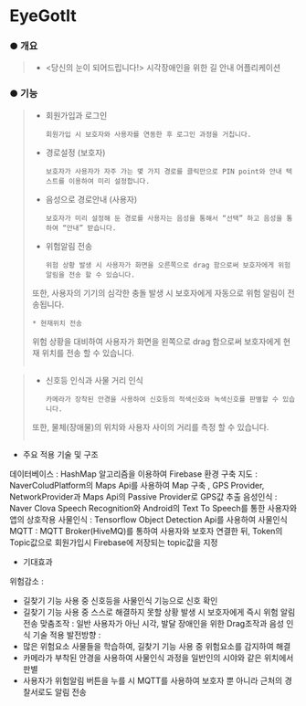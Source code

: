 # EyeGotIt

### ● 개요
> * <당신의 눈이 되어드립니다!> 시각장애인을 위한 길 안내 어플리케이션

### ● 기능
> * 회원가입과 로그인
>	```
>	회원가입 시 보호자와 사용자를 연동한 후 로그인 과정을 거칩니다. 
>	```
> * 경로설정 (보호자)
>	```
>	보호자가 사용자가 자주 가는 몇 가지 경로를 클릭만으로 PIN point와 안내 텍스트를 이용하여 미리 설정합니다. 
>	```
> * 음성으로 경로안내 (사용자) 
>	```
>	보호자가 미리 설정해 둔 경로를 사용자는 음성을 통해서 “선택” 하고 음성을 통하여 “안내” 받습니다. 
>	```
> * 위험알림 전송
>	```
>	위험 상황 발생 시 사용자가 화면을 오른쪽으로 drag 함으로써 보호자에게 위험 알림을 전송 할 수 있습니다. 
> 또한, 사용자의 기기의 심각한 충돌 발생 시 보호자에게 자동으로 위험 알림이 전송됩니다. 
>	```
> * 현재위치 전송
>	```
>	위험 상황을 대비하여 사용자가 화면을 왼쪽으로 drag 함으로써 보호자에게 현재 위치를 전송 할 수 있습니다. 
>	```

> * 신호등 인식과 사물 거리 인식 
>	```
>	카메라가 장착된 안경을 사용하여 신호등의 적색신호와 녹색신호를 판별할 수 있습니다. 
> 또한, 물체(장애물)의 위치와 사용자 사이의 거리를 측정 할 수 있습니다. 
>	```
















 - 주요 적용 기술 및 구조

데이터베이스 : HashMap 알고리즘을 이용하여 Firebase 환경 구축
지도 : NaverColudPlatform의 Maps Api를 사용하여 Map 구축 , GPS Provider, NetworkProvider과 Maps Api의 Passive Provider로 GPS값 추출
음성인식 : Naver Clova Speech Recognition와 Android의 Text To Speech를 통한 사용자와 앱의 상호작용
사물인식 : Tensorflow Object Detection Api를 사용하여 사물인식
MQTT : MQTT Broker(HiveMQ)를 통하여 사용자와 보호자 연결한 뒤, Token의 Topic값으로 회원가입시 Firebase에 저장되는 topic값을 지정 




 - 기대효과

위험감소 :
 - 길찾기 기능 사용 중 신호등을 사물인식 기능으로 신호 확인 
 - 길찾기 기능 사용 중 스스로 해결하지 못할 상황 발생 시 보호자에게 즉시 위험 알림 전송
맞춤조작 : 일반 사용자가 아닌 시각, 발달 장애인을 위한 Drag조작과 음성 인식 기술 적용
발전방향 :
 - 많은 위험요소 사물들을 학습하여, 길찾기 기능 사용 중 위험요소를 감지하여 해결
 - 카메라가 부착된 안경을 사용하여 사물인식 과정을 일반인의 시야와 같은 위치에서 판별
 - 사용자가 위험알림 버튼을 누를 시 MQTT를 사용하여 보호자 뿐 아니라 근처의 경찰서로도 알림 전송
